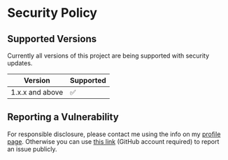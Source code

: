# Security Policy

## Supported Versions

Currently all versions of this project are
being supported with security updates.

| Version         | Supported          |
| --------------- | ------------------ |
| 1.x.x and above | :white_check_mark: |

## Reporting a Vulnerability

For responsible disclosure, please contact me using the info on my [profile page](https://github.com/thomasleplus). Otherwise you can use [this link](https://github.com/leplusorg/docker-xml/issues/new?assignees=thomasleplus&labels=security&template=security_vulnerability.md&title=%5BVULN%5D) (GitHub account required) to report an issue publicly.
